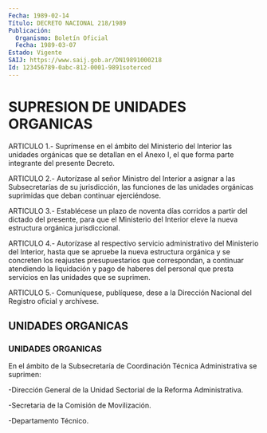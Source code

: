 ```yaml
---
Fecha: 1989-02-14
Título: DECRETO NACIONAL 218/1989
Publicación:
  Organismo: Boletín Oficial
  Fecha: 1989-03-07
Estado: Vigente
SAIJ: https://www.saij.gob.ar/DN19891000218
Id: 123456789-0abc-812-0001-9891soterced
---
```

# SUPRESION DE UNIDADES ORGANICAS

<a id="1"></a>
ARTICULO  1.-  Suprímense  en  el  ámbito  del  Ministerio del Interior las unidades orgánicas que se detallan en el  Anexo  I, el que forma parte integrante del presente Decreto.

<a id="2"></a>
ARTICULO  2.-  Autorízase  al  señor  Ministro  del Interior a asignar  a las Subsecretarías de su jurisdicción, las funciones  de las unidades orgánicas suprimidas que deban continuar ejerciéndose.

<a id="3"></a>
ARTICULO  3.-  Establécese un plazo de noventa días corridos a partir  del  dictado del  presente,  para  que  el  Ministerio  del Interior  eleve    la  nueva  estructura  orgánica  jurisdiccional.

<a id="4"></a>
ARTICULO  4.- Autorízase al respectivo servicio administrativo del  Ministerio  del  Interior,  hasta  que  se  apruebe  la  nueva estructura orgánica  y  se  concreten los reajustes presupuestarios que correspondan, a continuar  atendiendo  la liquidación y pago de haberes del personal que presta servicios en  las  unidades  que se suprimen.

<a id="5"></a>
ARTICULO  5.-  Comuníquese,  publíquese,  dese  a la Dirección Nacional del Registro oficial y archívese.

## UNIDADES ORGANICAS

### UNIDADES ORGANICAS

<a id="1"></a>
En  el  ámbito  de  la  Subsecretaría  de Coordinación Técnica Administrativa se suprimen:

-Dirección General de la Unidad Sectorial de la Reforma Administrativa.

-Secretaria de la Comisión de Movilización.

-Departamento Técnico.